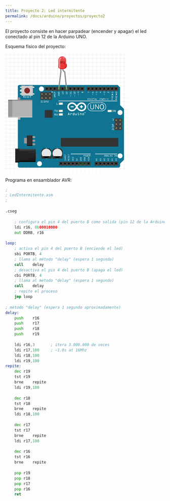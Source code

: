 ```yaml
---
title: Proyecto 2: Led intermitente
permalink: /docs/arduino/proyectos/proyecto2
---
```


El proyecto consiste en hacer parpadear (encender y apagar) el led conectado al pin 12 de la Arduino UNO. 

Esquema físico del proyecto:

![Esquema del proyecto](imagenes/proyecto2-esquema.png)

Programa en ensamblador AVR:

```asm
;
; LedIntermitente.asm
;

.cseg

	; configura el pin 4 del puerto B como salida (pin 12 de la Arduino)
	ldi	r16, 0b00010000
	out	DDRB, r16

loop:
	; activa el pin 4 del puerto B (enciende el led)
	sbi	PORTB, 4
	; llama al método "delay" (espera 1 segundo)
	call	delay
	; desactiva el pin 4 del puerto B (apaga el led)
	cbi	PORTB, 4
	; llama al método "delay" (espera 1 segundo)
	call	delay
	; repite el proceso
	jmp	loop

; método "delay" (espera 1 segundo aproximadamente)
delay:
	push	r16
	push	r17
	push	r18
	push	r19

	ldi	r16,3		; itera 3.000.000 de veces
	ldi	r17,100		; ~1.0s at 16Mhz
	ldi	r18,100		
	ldi	r19,100		
repite:
	dec	r19
	tst	r19
	brne	repite
	ldi	r19,100

	dec	r18
	tst	r18
	brne	repite
	ldi	r18,100

	dec	r17
	tst	r17
	brne	repite
	ldi	r17,100

	dec	r16
	tst	r16
	brne	repite

	pop	r19
	pop	r18
	pop	r17
	pop	r16
	ret
```
